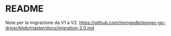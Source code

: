 # README

Note per la migrazione da V1 a V2.
https://github.com/mongodb/mongo-go-driver/blob/master/docs/migration-2.0.md

